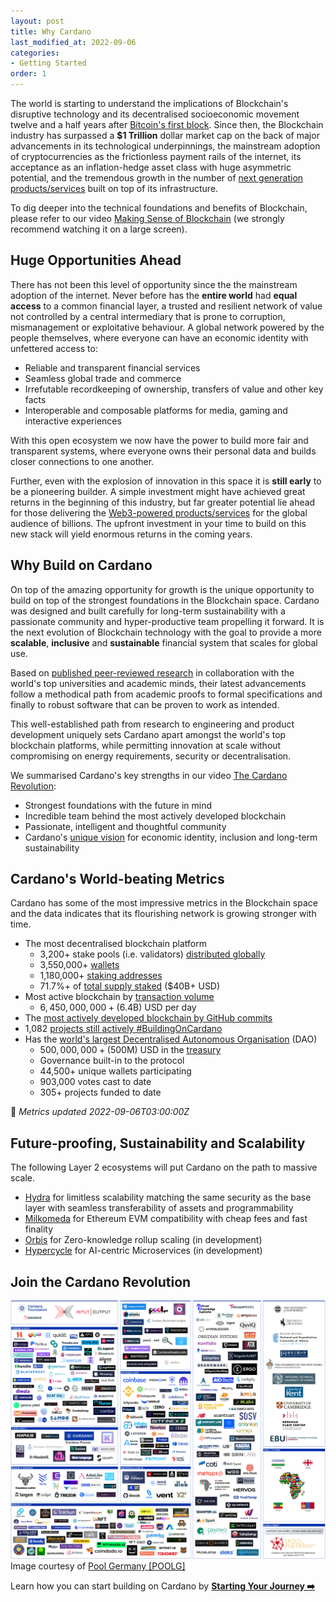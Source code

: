 ```yaml
---
layout: post
title: Why Cardano 
last_modified_at: 2022-09-06
categories:
- Getting Started
order: 1
---
```


The world is starting to understand the implications of Blockchain's 
disruptive technology and its decentralised socioeconomic movement twelve and a half years
after [Bitcoin's first block](https://www.blockchain.com/btc/block/00000000839a8e6886ab5951d76f411475428afc90947ee320161bbf18eb6048).
Since then, the Blockchain industry has surpassed a **$1 Trillion** dollar market cap on the back of major advancements in its technological underpinnings, the mainstream adoption of cryptocurrencies as the frictionless payment rails of the internet, its acceptance as an inflation-hedge asset class with huge asymmetric potential, and the tremendous growth in the number of [next generation products/services](https://blockchainhub.net/web3-decentralized-web/) built on top of its infrastructure. 

To dig deeper into the technical foundations and benefits of Blockchain, please refer to our video [Making Sense of Blockchain](https://www.youtube.com/watch?v=ev75v-9LU5I) (we strongly recommend watching it on a large screen).

## Huge Opportunities Ahead
There has not been this level of opportunity since the the mainstream adoption of the internet. Never before has the **entire world** had **equal access** to a common financial layer, a trusted and resilient network of value not controlled by a central intermediary that is prone to corruption, mismanagement or exploitative behaviour. A global network powered by the people themselves, where everyone can have an economic identity with unfettered access to:
 - Reliable and transparent financial services
 - Seamless global trade and commerce
 - Irrefutable recordkeeping of ownership, transfers of value and other key facts
 - Interoperable and composable platforms for media, gaming and interactive experiences

With this open ecosystem we now have the power to build more fair and transparent systems, where everyone owns their personal data and builds closer connections to one another. 

Further, even with the explosion of innovation in this space it is **still early** to be a pioneering builder. A simple investment might have achieved great returns in the beginning of this industry, but far greater potential lie ahead for those delivering the [Web3-powered products/services](https://blockchainhub.net/web3-decentralized-web/) for the global audience of billions. The upfront investment in your time to build on this new stack will yield enormous returns in the coming years. 

## Why Build on Cardano

On top of the amazing opportunity for growth is the unique opportunity to build on top of the strongest foundations in the Blockchain space. Cardano was designed and built carefully for long-term sustainability with a passionate community and hyper-productive team propelling it forward. It is the next evolution of Blockchain technology with the goal
to provide a more **scalable**, **inclusive** and **sustainable** 
financial system that scales for global use. 

Based on [published peer-reviewed research](https://iohk.io/en/research/library/) in collaboration with the world's top universities and academic minds, their latest advancements follow a methodical path from academic proofs to formal specifications and finally to robust software that can be proven to work as intended. 

This well-established path from research to engineering and product development uniquely sets Cardano apart amongst the world's top blockchain platforms, while permitting innovation at scale without compromising on energy requirements, security or decentralisation. 

We summarised Cardano's key strengths in our video [The Cardano Revolution](https://www.youtube.com/watch?v=sM0_V53_kGo): 
 - Strongest foundations with the future in mind
 - Incredible team behind the most actively developed blockchain
 - Passionate, intelligent and thoughtful community
 - Cardano's [unique vision](https://www.youtube.com/watch?v=l_Nv0-PVrnM) for economic identity, inclusion and long-term sustainability

## Cardano's World-beating Metrics 
Cardano has some of the most impressive metrics in the Blockchain space and the data indicates that its flourishing network is growing stronger with time.

 - The most decentralised blockchain platform 
   - 3,200+ stake pools (i.e. validators) [distributed globally](https://adatools.io/hologram)
   - 3,550,000+ [wallets](https://twitter.com/Cardano/status/1509992898577645568)
   - 1,180,000+ [staking addresses](https://pooltool.io/)
   - 71.7%+ of [total supply staked](https://pooltool.io/) ($40B+ USD)
 - Most active blockchain by [transaction volume](https://messari.io/asset/cardano/metrics/network-activity)
   - $6,450,000,000+ ($6.4B) USD per day
 - The [most actively developed blockchain by GitHub commits](https://cardanoupdates.com/)
 - 1,082 [projects still actively #BuildingOnCardano](https://www.essentialcardano.io/development-update/weekly-development-report-as-of-2022-09-02)
 - Has the [world's largest Decentralised Autonomous Organisation](https://forum.cardano.org/t/project-catalyst-fund6-voting-results-official/82084) (DAO)
   - $500,000,000+ ($500M) USD in the [treasury](https://adapools.org/pots)
   - Governance built-in to the protocol
   - 44,500+ unique wallets participating
   - 903,000 votes cast to date
   - 305+ projects funded to date

📝 *Metrics updated 2022-09-06T03:00:00Z*

## Future-proofing, Sustainability and Scalability
The following Layer 2 ecosystems will put Cardano on the path to massive scale.
  - [Hydra](https://iohk.io/en/blog/posts/2021/09/17/hydra-cardano-s-solution-for-ultimate-scalability/) for limitless scalability matching the same security as the base layer with seamless transferability of assets and programmability
  - [Milkomeda](https://www.milkomeda.com/) for Ethereum EVM compatibility with cheap fees and fast finality
  - [Orbis](https://orbisprotocol.com/) for Zero-knowledge rollup scaling (in development)
  - [Hypercycle](https://blog.singularitynet.io/introducing-hypercycle-singularitynets-radically-scalable-ledgerless-cardano-sidechain-3abbb24ff880) for AI-centric Microservices (in development)

## Join the Cardano Revolution
![](/img/cardano-ecosystem.png)
Image courtesy of [Pool Germany [POOLG]](https://poolg.de/Eco/CardanoEcosystemMap.html)

Learn how you can start building on Cardano by **[Starting Your Journey ➡️](https://learn.lovelace.academy/getting-started/starting-your-journey)**


